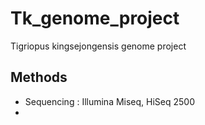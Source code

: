# Tk_genome_project
Tigriopus kingsejongensis genome project

## Methods
* Sequencing : Illumina Miseq, HiSeq 2500
* 
